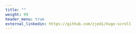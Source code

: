 ```yaml
---
title: ""
weight: 99
header_menu: true
external_linkedin: https://github.com/zjedi/hugo-scroll
---
```

